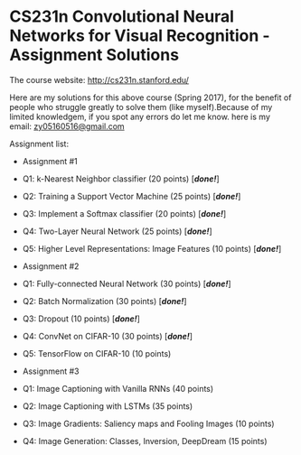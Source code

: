 CS231n Convolutional Neural Networks for Visual Recognition - Assignment Solutions
===============

The course website: http://cs231n.stanford.edu/

Here are my solutions for this above course (Spring 2017), for the benefit of people who struggle greatly to solve them (like myself).Because of my limited knowledgem, if you spot any errors do let me know.
here is my email: zy05160516@gmail.com


Assignment list:

* Assignment #1
* Q1: k-Nearest Neighbor classifier (20 points) [***done!***]
* Q2: Training a Support Vector Machine (25 points) [***done!***]
* Q3: Implement a Softmax classifier (20 points) [***done!***]
* Q4: Two-Layer Neural Network (25 points) [***done!***]
* Q5: Higher Level Representations: Image Features (10 points) [***done!***]

* Assignment #2
* Q1: Fully-connected Neural Network (30 points) [***done!***]
* Q2: Batch Normalization (30 points) [***done!***]
* Q3: Dropout (10 points) [***done!***]
* Q4: ConvNet on CIFAR-10 (30 points) [***done!***]
* Q5: TensorFlow on CIFAR-10 (10 points)

* Assignment #3
* Q1: Image Captioning with Vanilla RNNs (40 points)
* Q2: Image Captioning with LSTMs (35 points)
* Q3: Image Gradients: Saliency maps and Fooling Images (10 points)
* Q4: Image Generation: Classes, Inversion, DeepDream (15 points)

